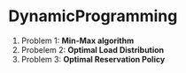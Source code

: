 # DynamicProgramming

1. Problem 1: **Min-Max algorithm**
2. Probelem 2: **Optimal Load Distribution**
3. Problem 3: **Optimal Reservation Policy**
